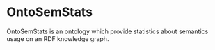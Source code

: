 # OntoSemStats

OntoSemStats is an ontology which provide statistics about 
semantics usage on an RDF knowledge graph.
